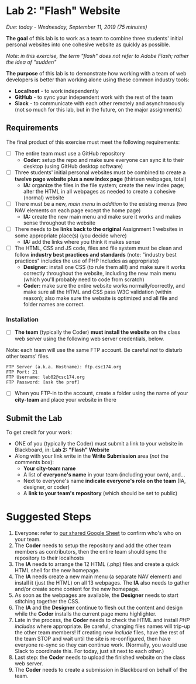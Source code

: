 # Lab 2: "Flash" Website

*Due: today - Wednesday, September 11, 2019 (75 minutes)*

**The goal** of this lab is to work as a team to combine three students' initial personal websites into one cohesive website as quickly as possible.

*Note: in this exercise, the term "flash" does not refer to Adobe Flash; rather the idea of "sudden"*

**The purpose** of this lab is to demonstrate how working with a team of web developers is better than working alone using these common industry tools:

- **Localhost** - to work independently
- **GitHub** - to sync your independent work with the rest of the team
- **Slack** - to communicate with each other remotely and asynchronously (not so much for this lab, but in the future, on the major assignments)

## Requirements

The final product of this exercise must meet the following requirements:

- [ ] The entire team must use a GitHub repository
  - **Coder:** setup the repo and make sure everyone can sync it to their desktop (using GitHub desktop software)
- [ ] Three students' initial personal websites must be combined to create a **twelve page website plus a new index page** (thirteen webpages, total)
  - **IA:** organize the files in the file system; create the new index page; alter the HTML in all webpages as needed to create a cohesive (normal) website
- [ ] There must be a new, *main menu* in *addition* to the existing menus (two NAV elements on each page except the home page)
  - **IA:** create the new main menu and make sure it works and makes sense throughout the website
- [ ] There needs to be **links back to the original** Assignment 1 websites in some appropriate place(s) (you decide where)
  - **IA:** add the links where you think it makes sense
- [ ] The HTML, CSS and JS code, files and file system must be clean and follow **industry best practices and standards** (note: "industry best practices" includes the use of PHP Includes as appropriate)
  - **Designer:** install one CSS (to rule them all!) and make sure it works correctly throughout the website, including the new main menu (which you'll probably need to code from scratch)
  - **Coder:** make sure the entire website works normally/correctly, and make sure all the HTML and CSS  pass W3C validation (within reason); also make sure the website is optimized and all file and folder names are correct. 

### Installation

- [ ] **The team** (typically the Coder) **must install the website** on the class web server using the following web server credentials, below.

Note: each team will use the same FTP account. Be careful *not* to disturb other teams' files.

```
FTP Server (a.k.a. Hostname): ftp.csc174.org
FTP Port: 21
FTP Username: lab02@csc174.org
FTP Password: [ask the prof]
```

- [ ] When you FTP-in to the account, create a folder using the name of your **city-team** and place your website in there

## Submit the Lab

To get credit for your work:

- ONE of you (typically the Coder) must submit a link to your website in Blackboard, in: **Lab 2: "Flash" Website**
- Along with your link write in the **Write Submission** area (*not* the comments box):
  - **Your city-team name**
  - A list of **everyone's name** in your team (including your own), and...
  - Next to everyone's name **indicate everyone's role on the team** (IA, designer, or coder)
  - A **link to your team's repository** (which should be set to public)

# Suggested Steps

1. Everyone: refer to [our shared Google Sheet](https://docs.google.com/spreadsheets/d/1vkAjS8dGcFF_ByS9VRuI8sGagDNTyrp8JF43sN_mf4M/edit#gid=0) to confirm who's who on your team.  
3. The **Coder** needs to setup the repository and add the other team members as contributors, then the entire team should sync the repository to their localhosts
4. The **IA** needs to arrange the 12 HTML (.php) files and create a quick HTML shell for the new homepage.  
4. The **IA** needs create a new main menu (a separate NAV element) and install it (just the HTML) on all 13 webpages.  The **IA** also needs to gather and/or create some content for the new homepage.  
5. As soon as the webpages are available, the **Designer** needs to start stitching together the CSS.
6. The **IA** and the **Designer** continue to flesh out the content and design while the **Coder** installs the current page menu highlighter.
7. Late in the process, the **Coder** needs to check the HTML and install *PHP includes* where appropriate.  Be careful, changing files names will trip-up the other team members!  If creating new *include* files, have the rest of the team STOP and wait until the site is re-configured, then have everyone re-sync so they can continue work.  (Normally, you would use Slack to coordinate this.  For today, just sit next to each other.)
8. Last step: the **Coder** needs to upload the finished website on the class web server.
9. The **Coder** needs to create a submission in Blackboard on behalf of the team.
